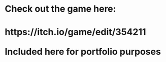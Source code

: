 <h1>Check out the game here:<h1>
  https://itch.io/game/edit/354211

<p>Included here for portfolio purposes</p>
